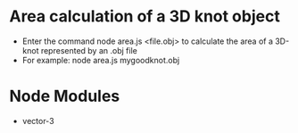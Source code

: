 # Area calculation of a 3D knot object
* Enter the command node area.js <file.obj> to calculate the area of a 3D-knot represented by an .obj file
* For example: node area.js mygoodknot.obj

# Node Modules
* vector-3
